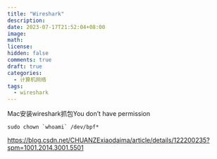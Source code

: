 ```yaml
---
title: "Wireshark"
description: 
date: 2023-07-17T21:52:04+08:00
image: 
math: 
license: 
hidden: false
comments: true
draft: true
categories:
  - 计算机网络
tags:
  - wireshark
---
```


Mac安装wireshark抓包You don’t have permission

```
sudo chown `whoami` /dev/bpf*
```

https://blog.csdn.net/CHUANZExiaodaima/article/details/122200235?spm=1001.2014.3001.5501

